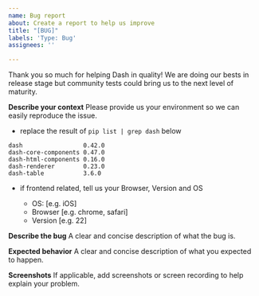 ```yaml
---
name: Bug report
about: Create a report to help us improve
title: "[BUG]"
labels: 'Type: Bug'
assignees: ''

---
```


Thank you so much for helping Dash in quality! 
We are doing our bests in release stage but community tests could bring us to the next level of maturity.

**Describe your context**
Please provide us your environment so we can easily reproduce the issue. 

-  replace the result of `pip list | grep dash` below
```
dash                 0.42.0
dash-core-components 0.47.0
dash-html-components 0.16.0
dash-renderer        0.23.0
dash-table           3.6.0
```
-  if frontend related, tell us your Browser, Version and OS

    - OS: [e.g. iOS]
    - Browser [e.g. chrome, safari]
    - Version [e.g. 22]

**Describe the bug**
A clear and concise description of what the bug is.

**Expected behavior**
A clear and concise description of what you expected to happen.

**Screenshots**
If applicable, add screenshots or screen recording to help explain your problem.
